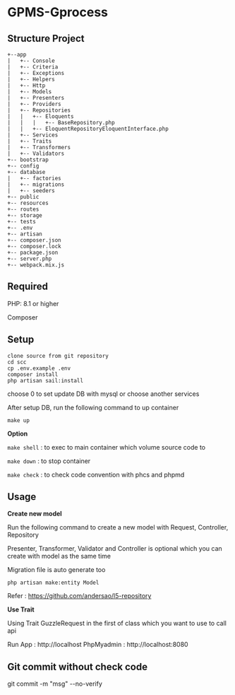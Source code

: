 # GPMS-Gprocess

## Structure Project

```
+--app
|   +-- Console
|   +-- Criteria
|   +-- Exceptions
|   +-- Helpers
|   +-- Http
|   +-- Models
|   +-- Presenters
|   +-- Providers
|   +-- Repositories
|   |   +-- Eloquents
|   |   |   +-- BaseRepository.php
|   |   +-- EloquentRepositoryEloquentInterface.php
|   +-- Services
|   +-- Traits
|   +-- Transformers
|   +-- Validators
+-- bootstrap
+-- config
+-- database
|   +-- factories
|   +-- migrations
|   +-- seeders
+-- public
+-- resources
+-- routes
+-- storage
+-- tests
+-- .env
+-- artisan
+-- composer.json
+-- composer.lock
+-- package.json
+-- server.php
+-- webpack.mix.js
```

## Required

PHP: 8.1 or higher

Composer
## Setup

```
clone source from git repository
cd scc
cp .env.example .env
composer install
php artisan sail:install
```

choose 0 to set update DB with mysql or choose another services

After setup DB, run the following command to up container
```
make up
```

**Option**

`make shell` : to exec to main container which volume source code to

`make down` : to stop container

`make check` : to check code convention with phcs and phpmd

## Usage 

**Create new model**

Run the following command to create a new model with Request, Controller, Repository

Presenter, Transformer, Validator and Controller is optional which you can create with model as the same time


Migration file is auto generate too


```php artisan make:entity Model```

Refer : https://github.com/andersao/l5-repository

**Use Trait**

Using Trait GuzzleRequest in the first of class which you want to use to call api


Run App : http://localhost
PhpMyadmin : http://localhost:8080


## Git commit without check code

git commit -m "msg" --no-verify
